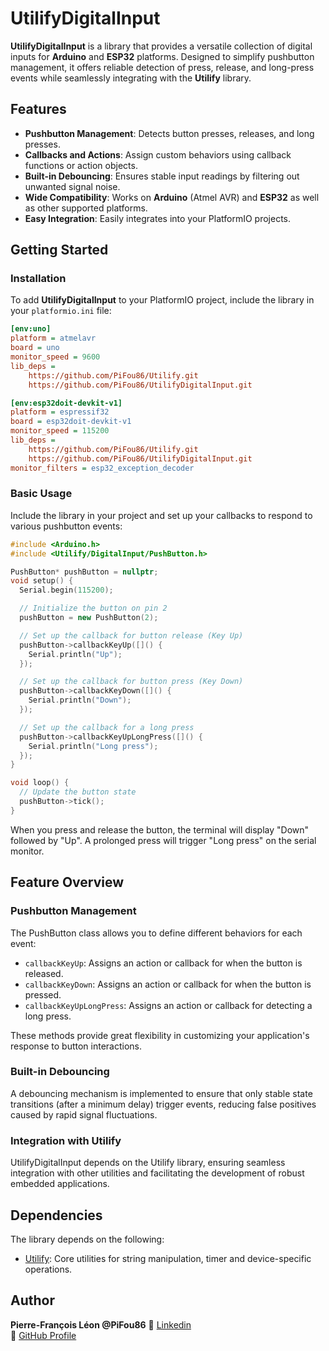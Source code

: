 # UtilifyDigitalInput

**UtilifyDigitalInput** is a library that provides a versatile collection of digital inputs for **Arduino** and **ESP32** platforms. Designed to simplify pushbutton management, it offers reliable detection of press, release, and long-press events while seamlessly integrating with the **Utilify** library.

## Features

- **Pushbutton Management**: Detects button presses, releases, and long presses.
- **Callbacks and Actions**: Assign custom behaviors using callback functions or action objects.
- **Built-in Debouncing**: Ensures stable input readings by filtering out unwanted signal noise.
- **Wide Compatibility**: Works on **Arduino** (Atmel AVR) and **ESP32** as well as other supported platforms.
- **Easy Integration**: Easily integrates into your PlatformIO projects.

## Getting Started

### Installation

To add **UtilifyDigitalInput** to your PlatformIO project, include the library in your `platformio.ini` file:

```ini
[env:uno]
platform = atmelavr
board = uno
monitor_speed = 9600
lib_deps =
    https://github.com/PiFou86/Utilify.git
    https://github.com/PiFou86/UtilifyDigitalInput.git

[env:esp32doit-devkit-v1]
platform = espressif32
board = esp32doit-devkit-v1
monitor_speed = 115200
lib_deps =
    https://github.com/PiFou86/Utilify.git
    https://github.com/PiFou86/UtilifyDigitalInput.git
monitor_filters = esp32_exception_decoder
```

### Basic Usage

Include the library in your project and set up your callbacks to respond to various pushbutton events:

```cpp
#include <Arduino.h>
#include <Utilify/DigitalInput/PushButton.h>

PushButton* pushButton = nullptr;
void setup() {
  Serial.begin(115200);

  // Initialize the button on pin 2
  pushButton = new PushButton(2);

  // Set up the callback for button release (Key Up)
  pushButton->callbackKeyUp([]() {
    Serial.println("Up");
  });

  // Set up the callback for button press (Key Down)
  pushButton->callbackKeyDown([]() {
    Serial.println("Down");
  });

  // Set up the callback for a long press
  pushButton->callbackKeyUpLongPress([]() {
    Serial.println("Long press");
  });
}

void loop() {
  // Update the button state
  pushButton->tick();
}
```

When you press and release the button, the terminal will display "Down" followed by "Up". A prolonged press will trigger "Long press" on the serial monitor.

## Feature Overview

### Pushbutton Management

The PushButton class allows you to define different behaviors for each event:

- `callbackKeyUp`: Assigns an action or callback for when the button is released.
- `callbackKeyDown`: Assigns an action or callback for when the button is pressed.
- `callbackKeyUpLongPress`: Assigns an action or callback for detecting a long press.

These methods provide great flexibility in customizing your application's response to button interactions.

### Built-in Debouncing

A debouncing mechanism is implemented to ensure that only stable state transitions (after a minimum delay) trigger events, reducing false positives caused by rapid signal fluctuations.

### Integration with Utilify

UtilifyDigitalInput depends on the Utilify library, ensuring seamless integration with other utilities and facilitating the development of robust embedded applications.

## Dependencies

The library depends on the following:

- [Utilify](https://github.com/PiFou86/Utilify): Core utilities for string manipulation, timer and device-specific operations.

## Author

**Pierre-François Léon @PiFou86** 
🔗 [Linkedin](https://www.linkedin.com/in/pierrefrancoisleon/)  
🔗 [GitHub Profile](https://github.com/PiFou86)
